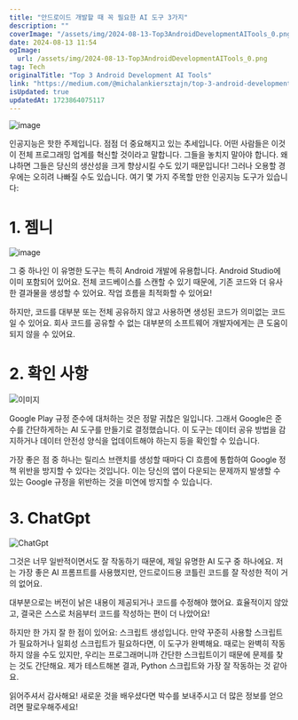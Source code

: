 ```yaml
---
title: "안드로이드 개발할 때 꼭 필요한 AI 도구 3가지"
description: ""
coverImage: "/assets/img/2024-08-13-Top3AndroidDevelopmentAITools_0.png"
date: 2024-08-13 11:54
ogImage: 
  url: /assets/img/2024-08-13-Top3AndroidDevelopmentAITools_0.png
tag: Tech
originalTitle: "Top 3 Android Development AI Tools"
link: "https://medium.com/@michalankiersztajn/top-3-android-development-ai-tools-0e669aefcc22"
isUpdated: true
updatedAt: 1723864075117
---
```



![image](/assets/img/2024-08-13-Top3AndroidDevelopmentAITools_0.png)

인공지능은 핫한 주제입니다. 점점 더 중요해지고 있는 추세입니다. 어떤 사람들은 이것이 전체 프로그래밍 업계를 혁신할 것이라고 말합니다. 그들을 놓치지 말아야 합니다. 왜냐하면 그들은 당신의 생산성을 크게 향상시킬 수도 있기 때문입니다! 그러나 오용할 경우에는 오히려 나빠질 수도 있습니다. 여기 몇 가지 주목할 만한 인공지능 도구가 있습니다:

# 1. 젬니

![image](/assets/img/2024-08-13-Top3AndroidDevelopmentAITools_1.png)

<div class="content-ad"></div>

그 중 하나인 이 유명한 도구는 특히 Android 개발에 유용합니다. Android Studio에 이미 포함되어 있어요. 전체 코드베이스를 스캔할 수 있기 때문에, 기존 코드와 더 유사한 결과물을 생성할 수 있어요. 작업 흐름을 최적화할 수 있어요!

하지만, 코드를 대부분 또는 전체 공유하지 않고 사용하면 생성된 코드가 의미없는 코드일 수 있어요. 회사 코드를 공유할 수 없는 대부분의 소프트웨어 개발자에게는 큰 도움이 되지 않을 수 있어요.

# 2. 확인 사항

![이미지](/assets/img/2024-08-13-Top3AndroidDevelopmentAITools_2.png)

<div class="content-ad"></div>

Google Play 규정 준수에 대처하는 것은 정말 귀찮은 일입니다. 그래서 Google은 준수를 간단하게하는 AI 도구를 만들기로 결정했습니다. 이 도구는 데이터 공유 방법을 감지하거나 데이터 안전성 양식을 업데이트해야 하는지 등을 확인할 수 있습니다.

가장 좋은 점 중 하나는 릴리스 브랜치를 생성할 때마다 CI 흐름에 통합하여 Google 정책 위반을 방지할 수 있다는 것입니다. 이는 당신의 앱이 다운되는 문제까지 발생할 수 있는 Google 규정을 위반하는 것을 미연에 방지할 수 있습니다.

# 3. ChatGpt

![ChatGpt]("assets/img/2024-08-13-Top3AndroidDevelopmentAITools_3.png")

<div class="content-ad"></div>

그것은 너무 일반적이면서도 잘 작동하기 때문에, 제일 유명한 AI 도구 중 하나에요. 저는 가장 좋은 AI 프롬프트를 사용했지만, 안드로이드용 코틀린 코드를 잘 작성한 적이 거의 없어요. 

대부분으로는 버전이 낡은 내용이 제공되거나 코드를 수정해야 했어요. 효율적이지 않았고, 결국은 스스로 처음부터 코드를 작성하는 편이 더 나았어요!

하지만 한 가지 잘 한 점이 있어요: 스크립트 생성입니다. 만약 꾸준히 사용할 스크립트가 필요하거나 일회성 스크립트가 필요하다면, 이 도구가 완벽해요. 때로는 완벽히 작동하지 않을 수도 있지만, 우리는 프로그래머니까 간단한 스크립트이기 때문에 문제를 찾는 것도 간단해요. 제가 테스트해본 결과, Python 스크립트와 가장 잘 작동하는 것 같아요.

읽어주셔서 감사해요! 새로운 것을 배우셨다면 박수를 보내주시고 더 많은 정보를 얻으려면 팔로우해주세요!